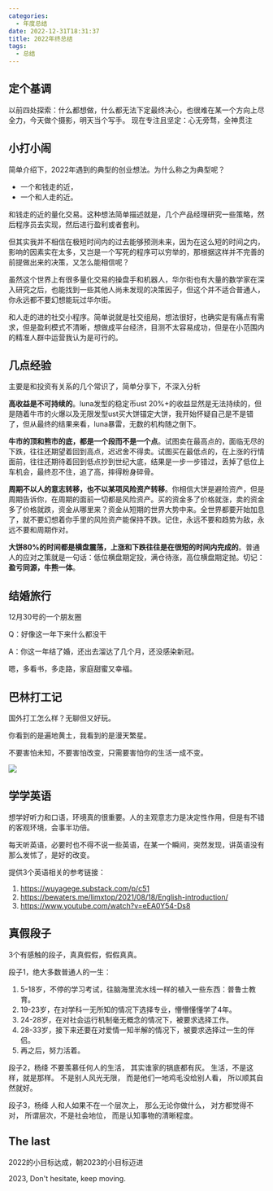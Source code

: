 ```yaml
---
categories:
  - 年度总结
date: 2022-12-31T18:31:37
title: 2022年终总结
tags:
  - 总结
---
```

## 定个基调

以前四处探索：什么都想做，什么都无法下定最终决心，也很难在某一个方向上尽全力，今天做个摄影，明天当个写手。
现在专注且坚定：心无旁骛，全神贯注

## 小打小闹

简单介绍下，2022年遇到的典型的创业想法。为什么称之为典型呢？
- 一个和钱走的近，
- 一个和人走的近。

和钱走的近的量化交易。这种想法简单描述就是，几个产品经理研究一些策略，然后程序员去实现，然后进行盈利或者套利。

但其实我并不相信在极短时间内的过去能够预测未来，因为在这么短的时间之内，影响的因素实在太多，又岂是一个写死的程序可以穷举的，那根据这样并不完善的前提做出来的决策，又怎么能相信呢？

虽然这个世界上有很多量化交易的操盘手和机器人，华尔街也有大量的数学家在深入研究之后，也能找到一些其他人尚未发现的决策因子，但这个并不适合普通人，你永远都不要幻想能玩过华尔街。

和人走的进的社交小程序。简单说就是社交组局，想法很好，也确实是有痛点有需求，但是盈利模式不清晰，想做成平台经济，目测不太容易成功，但是在小范围内的精准人群中运营我认为是可行的。

## 几点经验

主要是和投资有关系的几个常识了，简单分享下，不深入分析

**高收益是不可持续的**。luna发型的稳定币ust 20%+的收益显然是无法持续的，但是随着牛市的火爆以及无限发型ust买大饼锚定大饼，我开始怀疑自己是不是错了，但从最终的结果来看，luna暴雷，无数的机构随之倒下。

**牛市的顶和熊市的底，都是一个段而不是一个点**。试图卖在最高点的，面临无尽的下跌，往往还期望着回到高点，迟迟舍不得卖。试图买在最低点的，在上涨的行情面前，往往还期待着回到低点抄到世纪大底，结果是一步一步错过，丢掉了低位上车机会，最终忍不住，追了高，摔得粉身碎骨。

**周期不以人的意志转移，也不以某项风险资产转移**。你相信大饼是避险资产，但是周期告诉你，在周期的面前一切都是风险资产。买的资金多了价格就涨，卖的资金多了价格就跌，资金从哪里来？资金从短期的世界大势中来。全世界都要开始加息了，就不要幻想着你手里的风险资产能保持不跌。记住，永远不要和趋势为敌，永远不要和周期作对。

**大饼80%的时间都是横盘震荡，上涨和下跌往往是在很短的时间内完成的**。普通人的应对之策就是一句话：低位横盘期定投，满仓待涨，高位横盘期定抛。切记：**盈亏同源，牛熊一体**。

## 结婚旅行

12月30号的一个朋友圈 

Q：好像这一年下来什么都没干

A：你这一年结了婚，还出去溜达了几个月，还没感染新冠。 

嗯，多看书，多走路，家庭甜蜜又幸福。

## 巴林打工记

国外打工怎么样？无聊但又好玩。

你看到的是遍地黄土，我看到的是漫天繁星。

不要害怕未知，不要害怕改变，只需要害怕你的生活一成不变。

![](https://suncle-public.oss-cn-shenzhen.aliyuncs.com/uPic/Xq47ut-1673726419470.png)

## 学学英语

想学好听力和口语，环境真的很重要。人的主观意志力是决定性作用，但是有不错的客观环境，会事半功倍。

每天听英语，必要时也不得不说一些英语，在某一个瞬间，突然发现，讲英语没有那么发怵了，是好的改变。

提供3个英语相关的参考链接：

1. https://wuyagege.substack.com/p/c51
2. https://bewaters.me/limxtop/2021/08/18/English-introduction/
3. https://www.youtube.com/watch?v=eEA0Y54-Ds8

## 真假段子
3个有感触的段子，真真假假，假假真真。

段子1，绝大多数普通人的一生：
1. 5-18岁，不停的学习考试，往脑海里流水线一样的植入一些东西：普鲁士教育。
2. 19-23岁，在对学科一无所知的情况下选择专业，懵懵懂懂学了4年。
3. 24-28岁，在对社会运行机制毫无概念的情况下，被要求选择工作。
4. 28-33岁，接下来还要在对爱情一知半解的情况下，被要求选择过一生的伴侣。
5. 再之后，努力活着。

段子2，杨绛
不要羡慕任何人的生活， 其实谁家的锅底都有灰。 生活，不是这样，就是那样。 不是别人风光无限， 而是他们一地鸡毛没给别人看， 所以顺其自然就好。

段子3，杨绛
人和人如果不在一个层次上， 那么无论你做什么， 对方都觉得不对， 所谓层次，不是社会地位， 而是认知事物的清晰程度。 

## The last

2022的小目标达成，朝2023的小目标迈进

2023, Don't hesitate, keep moving.

